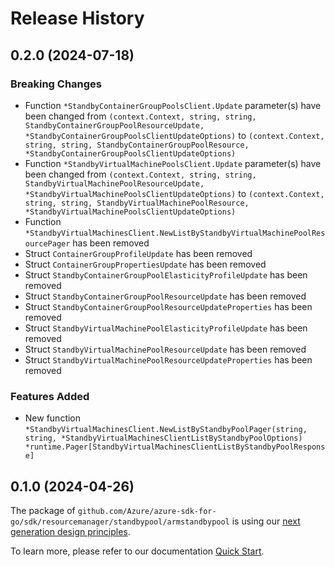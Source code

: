 # Release History

## 0.2.0 (2024-07-18)
### Breaking Changes

- Function `*StandbyContainerGroupPoolsClient.Update` parameter(s) have been changed from `(context.Context, string, string, StandbyContainerGroupPoolResourceUpdate, *StandbyContainerGroupPoolsClientUpdateOptions)` to `(context.Context, string, string, StandbyContainerGroupPoolResource, *StandbyContainerGroupPoolsClientUpdateOptions)`
- Function `*StandbyVirtualMachinePoolsClient.Update` parameter(s) have been changed from `(context.Context, string, string, StandbyVirtualMachinePoolResourceUpdate, *StandbyVirtualMachinePoolsClientUpdateOptions)` to `(context.Context, string, string, StandbyVirtualMachinePoolResource, *StandbyVirtualMachinePoolsClientUpdateOptions)`
- Function `*StandbyVirtualMachinesClient.NewListByStandbyVirtualMachinePoolResourcePager` has been removed
- Struct `ContainerGroupProfileUpdate` has been removed
- Struct `ContainerGroupPropertiesUpdate` has been removed
- Struct `StandbyContainerGroupPoolElasticityProfileUpdate` has been removed
- Struct `StandbyContainerGroupPoolResourceUpdate` has been removed
- Struct `StandbyContainerGroupPoolResourceUpdateProperties` has been removed
- Struct `StandbyVirtualMachinePoolElasticityProfileUpdate` has been removed
- Struct `StandbyVirtualMachinePoolResourceUpdate` has been removed
- Struct `StandbyVirtualMachinePoolResourceUpdateProperties` has been removed

### Features Added

- New function `*StandbyVirtualMachinesClient.NewListByStandbyPoolPager(string, string, *StandbyVirtualMachinesClientListByStandbyPoolOptions) *runtime.Pager[StandbyVirtualMachinesClientListByStandbyPoolResponse]`


## 0.1.0 (2024-04-26)

The package of `github.com/Azure/azure-sdk-for-go/sdk/resourcemanager/standbypool/armstandbypool` is using our [next generation design principles](https://azure.github.io/azure-sdk/general_introduction.html).

To learn more, please refer to our documentation [Quick Start](https://aka.ms/azsdk/go/mgmt).